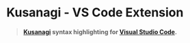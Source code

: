 # Kusanagi - VS Code Extension

> #### [Kusanagi](https://github.com/DanielXMoore/kusanagi) syntax highlighting for [Visual Studio Code](https://code.visualstudio.com/).

